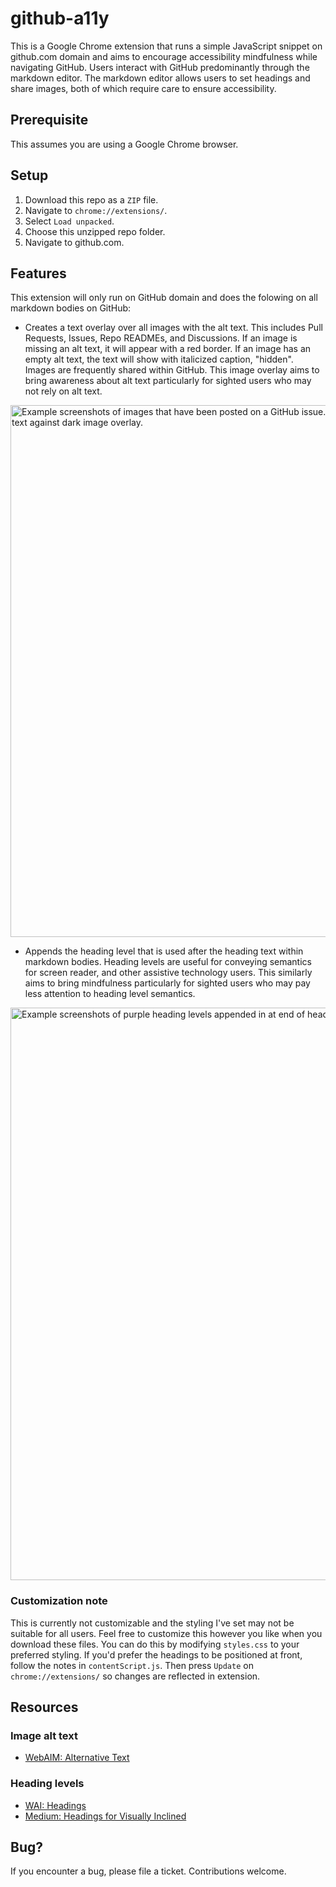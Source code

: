 # github-a11y

This is a Google Chrome extension that runs a simple JavaScript snippet on github.com domain and aims to encourage accessibility mindfulness while navigating GitHub. Users interact with GitHub predominantly through the markdown editor. The markdown editor allows users to set headings and share images, both of which require care to ensure accessibility.

## Prerequisite

This assumes you are using a Google Chrome browser.

## Setup

1. Download this repo as a `ZIP` file.
2. Navigate to `chrome://extensions/`.
3. Select `Load unpacked`.
4. Choose this unzipped repo folder.
5. Navigate to github.com.

## Features

This extension will only run on GitHub domain and does the folowing on all markdown bodies on GitHub:

- Creates a text overlay over all images with the alt text. This includes Pull Requests, Issues, Repo READMEs, and Discussions. If an image is missing an alt text, it will appear with a red border. If an image has an empty alt text, the text will show with italicized caption, "hidden". Images are frequently shared within GitHub. This image overlay aims to bring awareness about alt text particularly for sighted users who may not rely on alt text.

<img width="851" alt="Example screenshots of images that have been posted on a GitHub issue. The extension has added a white text containing alt text against dark image overlay." src="https://user-images.githubusercontent.com/16447748/153546975-920b181b-e7c6-42ae-98bd-bf31ddf81604.png">

- Appends the heading level that is used after the heading text within markdown bodies. Heading levels are useful for conveying semantics for screen reader, and other assistive technology users. This similarly aims to bring mindfulness particularly for sighted users who may pay less attention to heading level semantics.

<img width="916" alt="Example screenshots of purple heading levels appended in at end of heading text line inside a GitHub markdown" src="https://user-images.githubusercontent.com/16447748/153683612-1b7d5975-ed45-4985-892d-6fd64545d18d.png">

### Customization note

This is currently not customizable and the styling I've set may not be suitable for all users. Feel free to customize this however you like when you download these files. You can do this by modifying `styles.css` to your preferred styling. If you'd prefer the headings to be positioned at front, follow the notes in `contentScript.js`. Then press `Update` on `chrome://extensions/` so changes are reflected in extension.

## Resources

### Image alt text

- [WebAIM: Alternative Text](https://webaim.org/techniques/alttext/)

### Heading levels

- [WAI: Headings](https://www.w3.org/WAI/tutorials/page-structure/headings/)
- [Medium: Headings for Visually Inclined](https://medium.com/@inkblotty/headings-for-the-visually-inclined-c537e87865f)

## Bug?

If you encounter a bug, please file a ticket. Contributions welcome.

